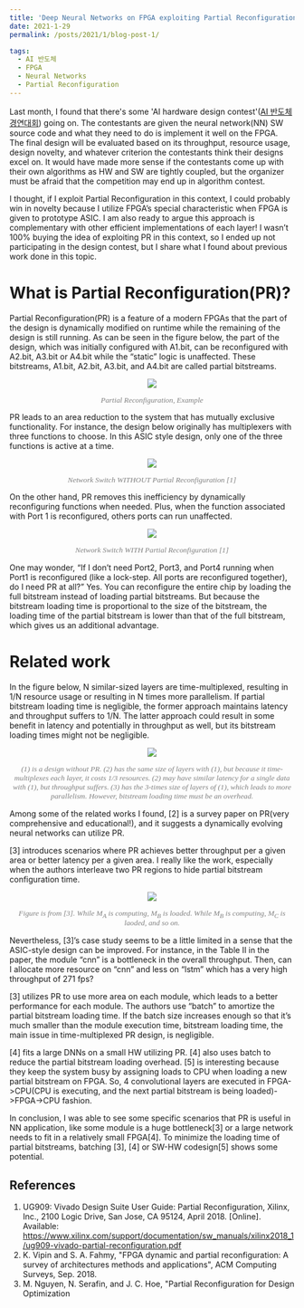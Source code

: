 ```yaml
---
title: 'Deep Neural Networks on FPGA exploiting Partial Reconfiguration'
date: 2021-1-29
permalink: /posts/2021/1/blog-post-1/

tags:
  - AI 반도체
  - FPGA
  - Neural Networks
  - Partial Reconfiguration
---
```


Last month, I found that there's some 'AI hardware design contest'([AI 반도체 경연대회](https://view.asiae.co.kr/article/2020111611412444851)) going on. The contestants are given the neural network(NN) SW source code and what they need to do is implement it well on the FPGA. The final design will be evaluated based on its throughput, resource usage, design novelty, and whatever criterion the contestants think their designs excel on. It would have made more sense if the contestants come up with their own algorithms as HW and SW are tightly coupled, but the organizer must be afraid that the competition may end up in algorithm contest. 

I thought, if I exploit Partial Reconfiguration in this context, I could probably win in novelty because I utilize FPGA’s special characteristic when FPGA is given to prototype ASIC. I am also ready to argue this approach is complementary with other efficient implementations of each layer! I wasn’t 100% buying the idea of exploiting PR in this context, so I ended up not participating in the design contest, but I share what I found about previous work done in this topic.

What is Partial Reconfiguration(PR)?
======
Partial Reconfiguration(PR) is a feature of a modern FPGAs that the part of the design is dynamically modified on runtime while the remaining of the design is still running. As can be seen in the figure below, the part of the design, which was initially configured with A1.bit, can be reconfigured with A2.bit, A3.bit or A4.bit while the “static” logic is unaffected. These bitstreams, A1.bit, A2.bit, A3.bit, and A4.bit are called partial bitstreams.
<p align="center"> <img src="https://dj-park.github.io/images/posts_img/pr.png"> </p>
<p style="font-family: times, serif; font-size:10pt; font-style:italic; text-align:center; color:grey; margin-top:1px">
    Partial Reconfiguration, Example
</p>
PR leads to an area reduction to the system that has mutually exclusive functionality. For instance, the design below originally has multiplexers with three functions to choose. In this ASIC style design, only one of the three functions is active at a time.
<p align="center"> <img src="https://dj-park.github.io/images/posts_img/xilinx1.JPG"> </p>
<p style="font-family: times, serif; font-size:10pt; font-style:italic; text-align:center; color:grey">
    Network Switch WITHOUT Partial Reconfiguration [1]
</p>
On the other hand, PR removes this inefficiency by dynamically reconfiguring functions when needed. Plus, when the function associated with Port 1 is reconfigured, others ports can run unaffected.
<p align="center"> <img src="https://dj-park.github.io/images/posts_img/xilinx2.JPG"> </p>
<p style="font-family: times, serif; font-size:10pt; font-style:italic; text-align:center; color:grey">
    Network Switch WITH Partial Reconfiguration [1]
</p>
One may wonder, “If I don’t need Port2, Port3, and Port4 running when Port1 is reconfigured (like a lock-step. All ports are reconfigured together), do I need PR at all?” Yes. You can reconfigure the entire chip by loading the full bitstream instead of loading partial bitstreams. But because the bitstream loading time is proportional to the size of the bitstream, the loading time of the partial bitstream is lower than that of the full bitstream, which gives us an additional advantage. 

Related work
======
In the figure below, N similar-sized layers are time-multiplexed, resulting in 1/N resource usage or resulting in N times more parallelism. If partial bitstream loading time is negligible, the former approach maintains latency and throughput suffers to 1/N. The latter approach could result in some benefit in latency and potentially in throughput as well, but its bitstream loading times might not be negligible.
<p align="center"> <img src="https://dj-park.github.io/images/posts_img/PR_NN_layers.png"> </p>
<p style="font-family: times, serif; font-size:10pt; font-style:italic; text-align:center; color:grey">
    (1) is a design without PR. (2) has the same size of layers with (1), but because it time-multiplexes each layer, it costs 1/3 resources. (2) may have similar latency for a single data with (1), but throughput suffers. (3) has the 3-times size of layers of (1), which leads to more parallelism. However, bitstream loading time must be an overhead.  
</p>

Among some of the related works I found, [2] is a survey paper on PR(very comprehensive and educational!), and it suggests a dynamically evolving neural networks can utilize PR. 

[3] introduces scenarios where PR achieves better throughput per a given area or better latency per a given area. I really like the work, especially when the authors interleave two PR regions to hide partial bitstream configuration time.
<p align="center"> <img src="https://dj-park.github.io/images/posts_img/hide_pr_time.JPG"> </p>
<p style="font-family: times, serif; font-size:10pt; font-style:italic; text-align:center; color:grey">
     Figure is from [3]. While M<sub>A</sub> is computing, M<sub>B</sub> is loaded. While M<sub>B</sub> is computing, M<sub>C</sub> is laoded, and so on.
</p>

Nevertheless, [3]’s case study seems to be a little limited in a sense that the ASIC-style design can be improved. For instance, in the Table II in the paper, the module “cnn” is a bottleneck in the overall throughput. Then, can I allocate more resource on “cnn” and less on “lstm” which has a very high throughput of 271 fps?

[3] utilizes PR to use more area on each module, which leads to a better performance for each module. The authors use “batch” to amortize the partial bitstream loading time. If the batch size increases enough so that it’s much smaller than the module execution time, bitstream loading time, the main issue in time-multiplexed PR design, is negligible.

[4] fits a large DNNs on a small HW utilizing PR. [4] also uses batch to reduce the partial bitstream loading overhead. [5] is interesting because they keep the system busy by assigning loads to CPU when loading a new partial bitstream on FPGA. So, 4 convolutional layers are executed in FPGA->CPU(CPU is executing, and the next partial bitstream is being loaded)->FPGA->CPU fashion. 

In conclusion, I was able to see some specific scenarios that PR is useful in NN application, like some module is a huge bottleneck[3] or a large network needs to fit in a relatively small FPGA[4]. To minimize the loading time of partial bitstreams, batching [3], [4] or SW-HW codesign[5] shows some potential.

References
------
1. UG909: Vivado Design Suite User Guide: Partial Reconfiguration, Xilinx, Inc., 2100 Logic Drive, San Jose, CA 95124, April 2018. [Online]. Available: https://www.xilinx.com/support/documentation/sw_manuals/xilinx2018_1/ug909-vivado-partial-reconfiguration.pdf
2. K. Vipin and S. A. Fahmy, "FPGA dynamic and partial reconfiguration: A survey of architectures methods and applications", ACM Computing Surveys, Sep. 2018.
3. M. Nguyen, N. Serafin, and J. C. Hoe, "Partial Reconfiguration for Design Optimization
